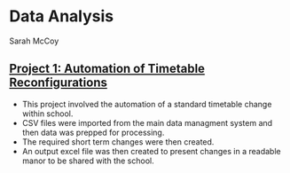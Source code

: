 # Data Analysis
Sarah McCoy

## [Project 1: Automation of Timetable Reconfigurations](https://github.com/slmccoy/timetable.git)
- This project involved the automation of a standard timetable change within school.
- CSV files were imported from the main data managment system and then data was prepped for processing.
- The required short term changes were then created.
- An output excel file was then created to present changes in a readable manor to be shared with the school.
